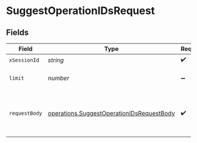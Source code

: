 # SuggestOperationIDsRequest


## Fields

| Field                                                                                                         | Type                                                                                                          | Required                                                                                                      | Description                                                                                                   |
| ------------------------------------------------------------------------------------------------------------- | ------------------------------------------------------------------------------------------------------------- | ------------------------------------------------------------------------------------------------------------- | ------------------------------------------------------------------------------------------------------------- |
| `xSessionId`                                                                                                  | *string*                                                                                                      | :heavy_check_mark:                                                                                            | N/A                                                                                                           |
| `limit`                                                                                                       | *number*                                                                                                      | :heavy_minus_sign:                                                                                            | Max number of suggestions to request                                                                          |
| `requestBody`                                                                                                 | [operations.SuggestOperationIDsRequestBody](../../../sdk/models/operations/suggestoperationidsrequestbody.md) | :heavy_check_mark:                                                                                            | The schema file to upload provided as a multipart/form-data file segment.                                     |